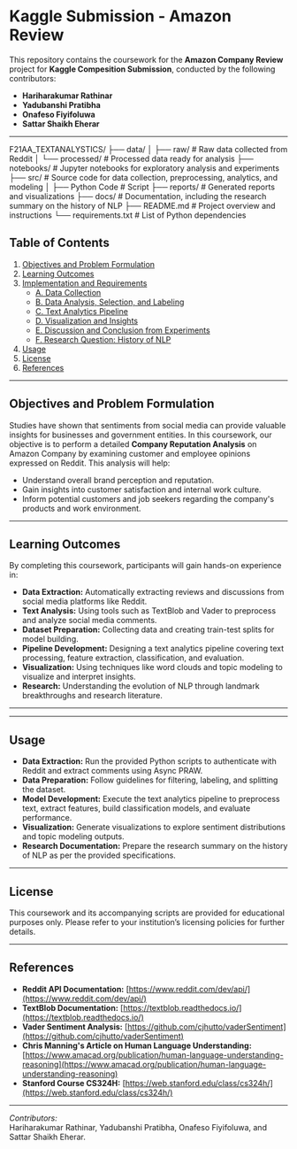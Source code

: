 # Kaggle Submission - Amazon Review

This repository contains the coursework for the **Amazon Company Review** project for **Kaggle Compesition Submission**, conducted by the following contributors:

- **Hariharakumar Rathinar**
- **Yadubanshi Pratibha**
- **Onafeso Fiyifoluwa**
- **Sattar Shaikh Eherar**

---

F21AA_TEXTANALYSTICS/
├── data/
│   ├── raw/                # Raw data collected from Reddit
│   └── processed/          # Processed data ready for analysis
├── notebooks/              # Jupyter notebooks for exploratory analysis and experiments
├── src/                    # Source code for data collection, preprocessing, analytics, and modeling
│   ├── Python Code         # Script 
├── reports/                # Generated reports and visualizations
├── docs/                   # Documentation, including the research summary on the history of NLP
├── README.md               # Project overview and instructions
└── requirements.txt        # List of Python dependencies


## Table of Contents

1. [Objectives and Problem Formulation](#objectives-and-problem-formulation)
2. [Learning Outcomes](#learning-outcomes)
3. [Implementation and Requirements](#implementation-and-requirements)
    - [A. Data Collection](#a-data-collection)
    - [B. Data Analysis, Selection, and Labeling](#b-data-analysis-selection-and-labeling)
    - [C. Text Analytics Pipeline](#c-text-analytics-pipeline)
    - [D. Visualization and Insights](#d-visualization-and-insights)
    - [E. Discussion and Conclusion from Experiments](#e-discussion-and-conclusion-from-experiments)
    - [F. Research Question: History of NLP](#f-research-question-history-of-nlp)
4. [Usage](#usage)
5. [License](#license)
6. [References](#references)

---

## Objectives and Problem Formulation

Studies have shown that sentiments from social media can provide valuable insights for businesses and government entities. In this coursework, our objective is to perform a detailed **Company Reputation Analysis** on Amazon Company by examining customer and employee opinions expressed on Reddit. This analysis will help:

- Understand overall brand perception and reputation.
- Gain insights into customer satisfaction and internal work culture.
- Inform potential customers and job seekers regarding the company's products and work environment.


---

## Learning Outcomes

By completing this coursework, participants will gain hands-on experience in:

- **Data Extraction:** Automatically extracting reviews and discussions from social media platforms like Reddit.
- **Text Analysis:** Using tools such as TextBlob and Vader to preprocess and analyze social media comments.
- **Dataset Preparation:** Collecting data and creating train-test splits for model building.
- **Pipeline Development:** Designing a text analytics pipeline covering text processing, feature extraction, classification, and evaluation.
- **Visualization:** Using techniques like word clouds and topic modeling to visualize and interpret insights.
- **Research:** Understanding the evolution of NLP through landmark breakthroughs and research literature.

---




---

## Usage

- **Data Extraction:** Run the provided Python scripts to authenticate with Reddit and extract comments using Async PRAW.
- **Data Preparation:** Follow guidelines for filtering, labeling, and splitting the dataset.
- **Model Development:** Execute the text analytics pipeline to preprocess text, extract features, build classification models, and evaluate performance.
- **Visualization:** Generate visualizations to explore sentiment distributions and topic modeling outputs.
- **Research Documentation:** Prepare the research summary on the history of NLP as per the provided specifications.

---

## License

This coursework and its accompanying scripts are provided for educational purposes only. Please refer to your institution’s licensing policies for further details.

---

## References

- **Reddit API Documentation:** [https://www.reddit.com/dev/api/](https://www.reddit.com/dev/api/)
- **TextBlob Documentation:** [https://textblob.readthedocs.io/](https://textblob.readthedocs.io/)
- **Vader Sentiment Analysis:** [https://github.com/cjhutto/vaderSentiment](https://github.com/cjhutto/vaderSentiment)
- **Chris Manning's Article on Human Language Understanding:** [https://www.amacad.org/publication/human-language-understanding-reasoning](https://www.amacad.org/publication/human-language-understanding-reasoning)
- **Stanford Course CS324H:** [https://web.stanford.edu/class/cs324h/](https://web.stanford.edu/class/cs324h/)

---



*Contributors:*  
Hariharakumar Rathinar, Yadubanshi Pratibha, Onafeso Fiyifoluwa, and Sattar Shaikh Eherar.
